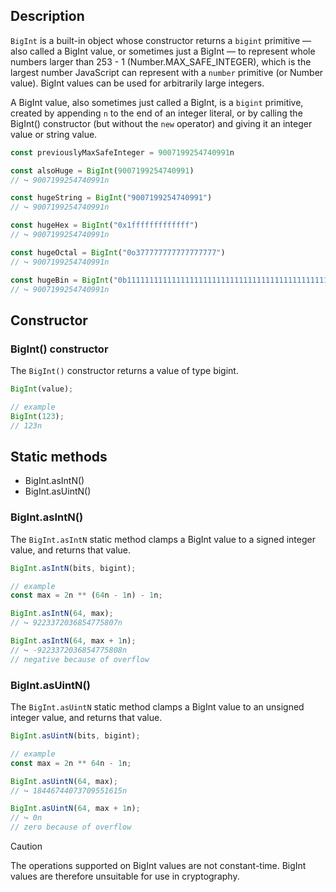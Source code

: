<link rel="stylesheet" href="https://cdn.jsdelivr.net/npm/bootstrap-icons@1.5.0/font/bootstrap-icons.css">
<link rel="stylesheet" href="../../lib/doc_style.css">

## Description

`BigInt` is a built-in object whose constructor returns a `bigint` primitive — also called a BigInt value, or sometimes just a BigInt — to represent whole numbers larger than 253 - 1 (Number.MAX_SAFE_INTEGER), which is the largest number JavaScript can represent with a `number` primitive (or Number value). BigInt values can be used for arbitrarily large integers.

A BigInt value, also sometimes just called a BigInt, is a `bigint` primitive, created by appending `n` to the end of an integer literal, or by calling the BigInt() constructor (but without the `new` operator) and giving it an integer value or string value.
```js
const previouslyMaxSafeInteger = 9007199254740991n

const alsoHuge = BigInt(9007199254740991)
// ↪ 9007199254740991n

const hugeString = BigInt("9007199254740991")
// ↪ 9007199254740991n

const hugeHex = BigInt("0x1fffffffffffff")
// ↪ 9007199254740991n

const hugeOctal = BigInt("0o377777777777777777")
// ↪ 9007199254740991n

const hugeBin = BigInt("0b11111111111111111111111111111111111111111111111111111")
// ↪ 9007199254740991n
```

## Constructor

### BigInt() constructor
The `BigInt()` constructor returns a value of type bigint.
```js
BigInt(value);

// example
BigInt(123);
// 123n
```

## Static methods
* BigInt.asIntN()
* BigInt.asUintN()

### BigInt.asIntN()
The `BigInt.asIntN` static method clamps a BigInt value to a signed integer value, and returns that value.
```js
BigInt.asIntN(bits, bigint);

// example
const max = 2n ** (64n - 1n) - 1n;

BigInt.asIntN(64, max);
// ↪ 9223372036854775807n

BigInt.asIntN(64, max + 1n);
// ↪ -9223372036854775808n
// negative because of overflow
```

### BigInt.asUintN()
The `BigInt.asUintN` static method clamps a BigInt value to an unsigned integer value, and returns that value.
```js
BigInt.asUintN(bits, bigint);

// example
const max = 2n ** 64n - 1n;

BigInt.asUintN(64, max);
// ↪ 18446744073709551615n

BigInt.asUintN(64, max + 1n);
// ↪ 0n
// zero because of overflow
```

> [!CAUTION]
> The operations supported on BigInt values are not constant-time. BigInt values are therefore unsuitable for use in cryptography.












